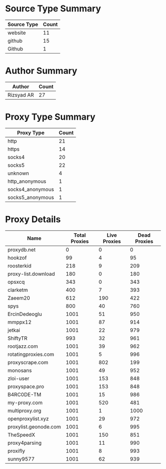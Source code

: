 # Source Type Summary

| Source Type | Count |
|-------------|-------|
| website | 11 |
| github | 15 |
| Github | 1 |


# Author Summary

| Author | Count |
|--------|-------|
| Rizsyad AR | 27 |


# Proxy Type Summary

| Proxy Type | Count |
|------------|-------|
| http | 21 |
| https | 14 |
| socks4 | 20 |
| socks5 | 22 |
| unknown | 4 |
| http_anonymous | 1 |
| socks4_anonymous | 1 |
| socks5_anonymous | 1 |


# Proxy Details

| Name | Total Proxies | Live Proxies | Dead Proxies |
|------|---------------|--------------|---------------|
| proxydb.net | 0 | 0 | 0 |
| hookzof | 99 | 4 | 95 |
| roosterkid | 218 | 9 | 209 |
| proxy-list.download | 180 | 0 | 180 |
| opsxcq | 343 | 0 | 343 |
| clarketm | 400 | 7 | 393 |
| Zaeem20 | 612 | 190 | 422 |
| spys | 800 | 40 | 760 |
| ErcinDedeoglu | 1001 | 51 | 950 |
| mmppx12 | 1001 | 87 | 914 |
| jetkai | 1001 | 22 | 979 |
| ShiftyTR | 993 | 32 | 961 |
| rootjazz.com | 1001 | 39 | 962 |
| rotatingproxies.com | 1001 | 5 | 996 |
| proxyscrape.com | 1001 | 802 | 199 |
| monosans | 1001 | 49 | 952 |
| zloi-user | 1001 | 153 | 848 |
| proxyspace.pro | 1001 | 153 | 848 |
| B4RC0DE-TM | 1001 | 15 | 986 |
| my-proxy.com | 1001 | 520 | 481 |
| multiproxy.org | 1001 | 1 | 1000 |
| openproxylist.xyz | 1001 | 29 | 972 |
| proxylist.geonode.com | 1001 | 6 | 995 |
| TheSpeedX | 1001 | 150 | 851 |
| proxy4parsing | 1001 | 11 | 990 |
| proxifly | 1001 | 8 | 993 |
| sunny9577 | 1001 | 62 | 939 |
